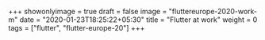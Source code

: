 +++
showonlyimage = true
draft = false
image = "fluttereurope-2020-work-m"
date = "2020-01-23T18:25:22+05:30"
title = "Flutter at work"
weight = 0
tags = ["flutter", "flutter-europe-20"]
+++


